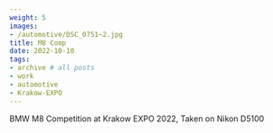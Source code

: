 ```yaml
---
weight: 5
images:
- /automotive/DSC_0751~2.jpg
title: M8 Comp
date: 2022-10-10
tags:
- archive # all posts
- work
- automotive
- Krakow-EXPO
---
```


BMW M8 Competition at Krakow EXPO 2022, Taken on Nikon D5100